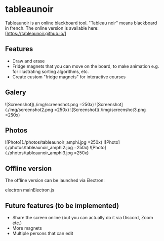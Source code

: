 # tableaunoir

Tableaunoir is an online blackboard tool. "Tableau noir" means blackboard in french. The online version is available here:
[https://tableaunoir.github.io/]

## Features

* Draw and erase
* Fridge magnets that you can move on the board, to make animation e.g. for illustrating sorting algorithms, etc.
* Create custom "fridge magnets" for interactive courses

## Galery


![Screenshot](./img/screenshot.png =250x)
![Screenshot](./img/screenshot2.png =250x)
![Screenshot](./img/screenshot3.png =250x)


## Photos

![Photo](./photos/tableaunoir_amphi.jpg =250x)
![Photo](./photos/tableaunoir_amphi2.jpg =250x)
![Photo](./photos/tableaunoir_amphi3.jpg =250x)


## Offline version

The offline version can be launched via Electron:

electron mainElectron.js


## Future features (to be implemented)

* Share the screen online (but you can actually do it via Discord, Zoom etc.)
* More magnets
* Multiple persons that can edit


